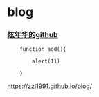 #         blog
###   [炫年华的github](https://github.com/zzl1991)



		function add(){

			alert(11)

		}


https://zzl1991.github.io/blog/